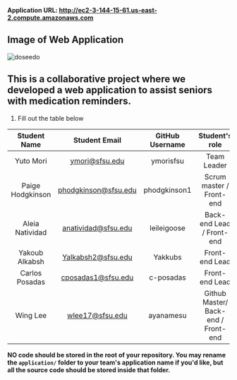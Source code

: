 **Application URL: <http://ec2-3-144-15-61.us-east-2.compute.amazonaws.com>**

## Image of Web Application 

   ![doseedo](https://github.com/CSC-648-SFSU/csc648-01-sp24-csc-01-team04/assets/81396481/2beddedd-0e9a-4900-93a6-a8df3614a9ac)


## This is a collaborative project where we developed a web application to assist seniors with medication reminders.

1. Fill out the table below

| Student Name | Student Email | GitHub Username | Student's role |
| :----------: | :-----------: | :-------------: | :------------: |
|   Yuto Mori   | ymori@sfsu.edu |      ymorisfsu   |  Team Leader   |
| Paige Hodgkinson | phodgkinson@sfsu.edu | phodgkinson1 | Scrum master / Front-end |
| Aleia Natividad | anatividad@sfsu.edu |      leileigoose       |  Back-end Lead / Front-end   |
|  Yakoub Alkabsh   | Yalkabsh2@sfsu.edu |      Yakkubs       |  Front-end Lead   |
|  Carlos Posadas   | cposadas1@sfsu.edu |      c-posadas       |  Front-end Lead   |
|  Wing Lee  | wlee17@sfsu.edu |     ayanamesu      |  Github Master/ Back-end / Front-end  |




**NO code should be stored in the root of your repository. You may rename the
`application/` folder to your team's application name if you'd like, but all the
source code should be stored inside that folder.**
